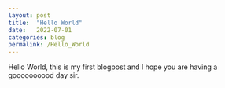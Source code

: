 ```yaml
---
layout: post
title:  "Hello World"
date:   2022-07-01 
categories: blog
permalink: /Hello_World
---
```

Hello World, this is my first blogpost and I hope you are having a goooooooood day sir. 